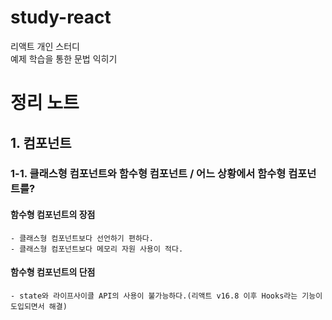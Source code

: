 # study-react
리액트 개인 스터디  
예제 학습을 통한 문법 익히기  

# 정리 노트

## 1. 컴포넌트

### 1-1. 클래스형 컴포넌트와 함수형 컴포넌트 / 어느 상황에서 함수형 컴포넌트를?

#### 함수형 컴포넌트의 장점  
```
- 클래스형 컴포넌트보다 선언하기 편하다.  
- 클래스형 컴포넌트보다 메모리 자원 사용이 적다.
```

#### 함수형 컴포넌트의 단점
```
- state와 라이프사이클 API의 사용이 불가능하다.(리액트 v16.8 이후 Hooks라는 기능이 도입되면서 해결)
``` 
    
    
